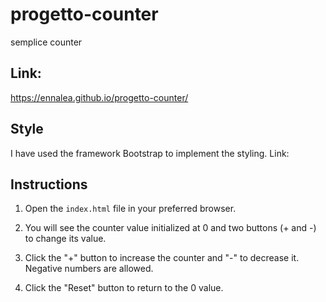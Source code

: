 # progetto-counter
 semplice counter

 ## Link: 
 https://ennalea.github.io/progetto-counter/

 ## Style 
 I have used the framework Bootstrap to implement the styling.
 Link:
     <link
      href="https://cdn.jsdelivr.net/npm/bootstrap@5.3.2/dist/css/bootstrap.min.css"
      rel="stylesheet"
      integrity="sha384-T3c6CoIi6uLrA9TneNEoa7RxnatzjcDSCmG1MXxSR1GAsXEV/Dwwykc2MPK8M2HN"
      crossorigin="anonymous"
    />

 ## Instructions

1. Open the `index.html` file in your preferred browser.

2. You will see the counter value initialized at 0 and two buttons (+ and -) to change its value.

3. Click the "+" button to increase the counter and "-" to decrease it. Negative numbers are allowed.

4. Click the "Reset" button to return to the 0 value.

